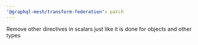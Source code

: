 ```yaml
---
'@graphql-mesh/transform-federation': patch
---
```


Remove other directives in scalars just like it is done for objects and other types
